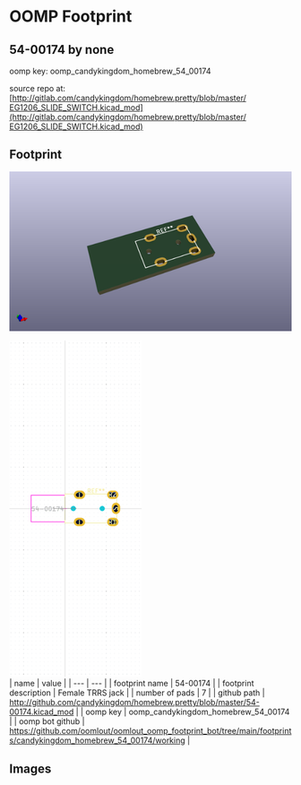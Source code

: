 # OOMP Footprint  
## 54-00174  by none  
  
oomp key: oomp_candykingdom_homebrew_54_00174  
  
source repo at: [http://gitlab.com/candykingdom/homebrew.pretty/blob/master/‎EG1206‎_SLIDE_SWITCH.kicad_mod](http://gitlab.com/candykingdom/homebrew.pretty/blob/master/‎EG1206‎_SLIDE_SWITCH.kicad_mod)  
## Footprint  
  
[![working_kicad_pcb_3d.png](working_kicad_pcb_3d_600.png)](working_kicad_pcb_3d.png)  
  
[![working.png](working_600.png)](working.png)  
| name | value | 
| --- | --- | 
| footprint name | 54-00174 | 
| footprint description | Female TRRS jack | 
| number of pads | 7 | 
| github path | http://github.com/candykingdom/homebrew.pretty/blob/master/54-00174.kicad_mod | 
| oomp key | oomp_candykingdom_homebrew_54_00174 | 
| oomp bot github | https://github.com/oomlout/oomlout_oomp_footprint_bot/tree/main/footprints/candykingdom_homebrew_54_00174/working | 
## Images  

